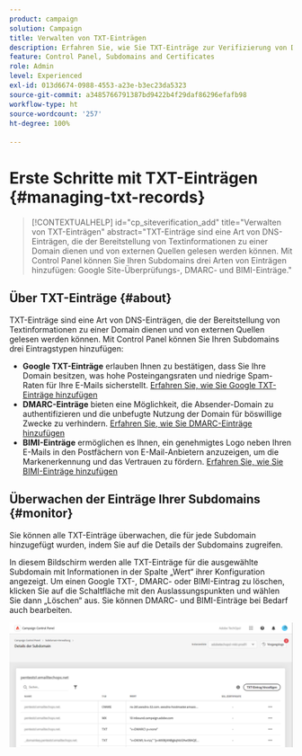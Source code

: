 ```yaml
---
product: campaign
solution: Campaign
title: Verwalten von TXT-Einträgen
description: Erfahren Sie, wie Sie TXT-Einträge zur Verifizierung von Domain-Besitz verwalten können.
feature: Control Panel, Subdomains and Certificates
role: Admin
level: Experienced
exl-id: 013d6674-0988-4553-a23e-b3ec23da5323
source-git-commit: a3485766791387bd9422b4f29daf86296efafb98
workflow-type: ht
source-wordcount: '257'
ht-degree: 100%

---
```


# Erste Schritte mit TXT-Einträgen {#managing-txt-records}

>[!CONTEXTUALHELP]
>id="cp_siteverification_add"
>title="Verwalten von TXT-Einträgen"
>abstract="TXT-Einträge sind eine Art von DNS-Einträgen, die der Bereitstellung von Textinformationen zu einer Domain dienen und von externen Quellen gelesen werden können. Mit Control Panel können Sie Ihren Subdomains drei Arten von Einträgen hinzufügen: Google Site-Überprüfungs-, DMARC- und BIMI-Einträge."

## Über TXT-Einträge {#about}

TXT-Einträge sind eine Art von DNS-Einträgen, die der Bereitstellung von Textinformationen zu einer Domain dienen und von externen Quellen gelesen werden können. Mit Control Panel können Sie Ihren Subdomains drei Eintragstypen hinzufügen:

* **Google TXT-Einträge** erlauben Ihnen zu bestätigen, dass Sie Ihre Domain besitzen, was hohe Posteingangsraten und niedrige Spam-Raten für Ihre E-Mails sicherstellt. [Erfahren Sie, wie Sie Google TXT-Einträge hinzufügen](managing-txt-records.md)
* **DMARC-Einträge** bieten eine Möglichkeit, die Absender-Domain zu authentifizieren und die unbefugte Nutzung der Domain für böswillige Zwecke zu verhindern. [Erfahren Sie, wie Sie DMARC-Einträge hinzufügen](dmarc.md)
* **BIMI-Einträge** ermöglichen es Ihnen, ein genehmigtes Logo neben Ihren E-Mails in den Postfächern von E-Mail-Anbietern anzuzeigen, um die Markenerkennung und das Vertrauen zu fördern. [Erfahren Sie, wie Sie BIMI-Einträge hinzufügen](bimi.md)

## Überwachen der Einträge Ihrer Subdomains {#monitor}

Sie können alle TXT-Einträge überwachen, die für jede Subdomain hinzugefügt wurden, indem Sie auf die Details der Subdomains zugreifen.

In diesem Bildschirm werden alle TXT-Einträge für die ausgewählte Subdomain mit Informationen in der Spalte „Wert“ ihrer Konfiguration angezeigt. Um einen Google TXT-, DMARC- oder BIMI-Eintrag zu löschen, klicken Sie auf die Schaltfläche mit den Auslassungspunkten und wählen Sie dann „Löschen“ aus. Sie können DMARC- und BIMI-Einträge bei Bedarf auch bearbeiten.

![](assets/txt-records.png)
